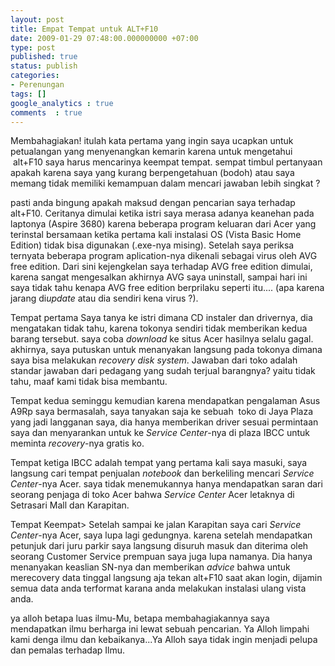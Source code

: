 ```yaml
---
layout: post
title: Empat Tempat untuk ALT+F10
date: 2009-01-29 07:48:00.000000000 +07:00
type: post
published: true
status: publish
categories:
- Perenungan
tags: []
google_analytics : true
comments  : true
---
```

Membahagiakan! itulah kata pertama yang ingin saya ucapkan untuk petualangan yang menyenangkan kemarin karena untuk mengetahui  alt+F10 saya harus mencarinya keempat tempat.
sempat timbul pertanyaan apakah karena saya yang kurang berpengetahuan (bodoh) atau saya memang tidak memiliki kemampuan dalam mencari jawaban lebih singkat ?

pasti anda bingung apakah maksud dengan pencarian saya terhadap alt+F10. Ceritanya dimulai ketika istri saya merasa adanya keanehan pada laptonya (Aspire 3680) karena beberapa program keluaran dari Acer yang terinstal bersamaan ketika pertama kali instalasi OS (Vista Basic Home Edition) tidak bisa digunakan (.exe-nya mising). Setelah saya periksa ternyata beberapa program aplication-nya dikenali sebagai virus oleh AVG free edition. Dari sini kejengkelan saya terhadap AVG free edition dimulai, karena sangat mengesalkan akhirnya AVG saya uninstall, sampai hari ini saya tidak tahu kenapa AVG free edition berprilaku seperti itu.... (apa karena jarang di*update* atau dia sendiri kena virus ?).

Tempat pertama
Saya tanya ke istri dimana CD instaler dan drivernya, dia mengatakan tidak tahu, karena tokonya sendiri tidak memberikan kedua barang tersebut. saya coba *download* ke situs Acer hasilnya selalu gagal. akhirnya, saya putuskan untuk menanyakan langsung pada tokonya dimana saya bisa melakukan *recovery disk system*. Jawaban dari toko adalah standar jawaban dari pedagang yang sudah terjual barangnya? yaitu tidak tahu, maaf kami tidak bisa membantu.

Tempat kedua
seminggu kemudian karena mendapatkan pengalaman Asus A9Rp saya bermasalah, saya tanyakan saja ke sebuah  toko di Jaya Plaza yang jadi langganan saya, dia hanya memberikan driver sesuai permintaan saya dan menyarankan untuk ke *Service Center*-nya di plaza IBCC untuk meminta *recovery*-nya gratis ko.

Tempat ketiga
IBCC adalah tempat yang pertama kali saya masuki, saya langsung cari tempat penjualan *notebook* dan berkeliling mencari *Service Center*-nya Acer. saya tidak menemukannya hanya mendapatkan saran dari seorang penjaga di toko Acer bahwa <em>Service Center</em> Acer letaknya di Setrasari Mall dan Karapitan.

Tempat Keempat>
Setelah sampai ke jalan Karapitan saya cari *Service Center*-nya Acer, saya lupa lagi gedungnya. karena setelah mendapatkan petunjuk dari juru parkir saya langsung disuruh masuk dan diterima oleh seorang Customer Service prempuan saya juga lupa namanya. Dia hanya menanyakan keaslian SN-nya dan memberikan *advice* bahwa untuk merecovery data tinggal langsung aja tekan alt+F10 saat akan login, dijamin semua data anda terformat karana anda melakukan instalasi ulang vista anda.

ya alloh betapa luas ilmu-Mu, betapa membahagiakannya saya mendapatkan ilmu berharga ini lewat sebuah pencarian. Ya Alloh limpahi kami denga ilmu dan kebaikanya...Ya Alloh saya tidak ingin menjadi pelupa dan pemalas terhadap Ilmu.
